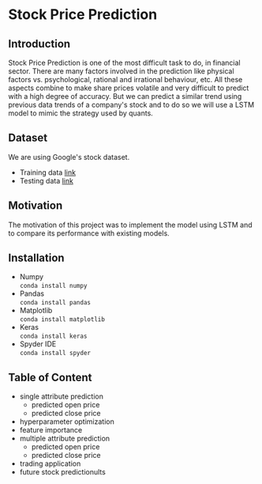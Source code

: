 # Stock Price Prediction

## Introduction
Stock Price Prediction is one of the most difficult task to do, in financial sector. There are many factors involved in the prediction like physical factors vs. psychological, rational and irrational behaviour, etc. All these aspects combine to make share prices volatile and very difficult to predict with a high degree of accuracy. But we can predict a similar trend using previous data trends of a company's stock and to do so we will use a LSTM model to mimic the strategy used by quants.

## Dataset
We are using Google's stock dataset.   
* Training data [link](https://github.com/stock-price-project/stock_price_prediction/blob/master/train.csv)
* Testing data [link](https://github.com/stock-price-project/stock_price_prediction/blob/master/test.csv)

## Motivation
The motivation of this project was to implement the model using LSTM and to compare its performance with existing models.

## Installation
* Numpy  
<code>conda install numpy</code>
* Pandas  
<code>conda install pandas</code>
* Matplotlib  
<code>conda install matplotlib</code>
* Keras  
<code>conda install keras</code>
* Spyder IDE  
<code>conda install spyder</code>

## Table of Content
* single attribute prediction
  * predicted open price
  * predicted close price
* hyperparameter optimization
* feature importance
* multiple attribute prediction
  * predicted open price
  * predicted close price
* trading application
* future stock predictionults



